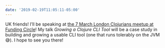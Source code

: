 ```yaml
---
date: '2019-02-19T11:05:11-05:00'
---
```

UK friends! I’ll be speaking at [the 7 March London Clojurians meetup at Funding Circle](https://www.meetup.com/London-Clojurians/events/258992631/)! My talk _Growing a Clojure CLI Tool_ will be a case study in building and growing a usable CLI tool (one that runs tolerably on the JVM 😅). I hope to see you there!
